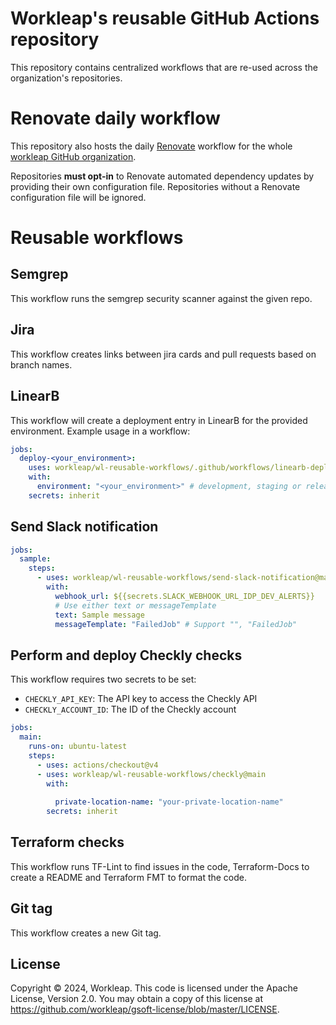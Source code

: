 # Workleap's reusable GitHub Actions repository

This repository contains centralized workflows that are re-used across the organization's repositories.

# Renovate daily workflow

This repository also hosts the daily [Renovate](https://docs.renovatebot.com/) workflow for the whole [workleap GitHub organization](https://github.com/workleap/).

Repositories **must opt-in** to Renovate automated dependency updates by providing their own configuration file. Repositories without a Renovate configuration file will be ignored.

# Reusable workflows

## Semgrep

This workflow runs the semgrep security scanner against the given repo.

## Jira

This workflow creates links between jira cards and pull requests based on branch names.

## LinearB

This workflow will create a deployment entry in LinearB for the provided environment.
Example usage in a workflow:
```yaml
jobs:
  deploy-<your_environment>:
    uses: workleap/wl-reusable-workflows/.github/workflows/linearb-deployment.yml@main
    with:
      environment: "<your_environment>" # development, staging or release
    secrets: inherit
```

## Send Slack notification

```yml
jobs:
  sample:
    steps:
      - uses: workleap/wl-reusable-workflows/send-slack-notification@main
        with:
          webhook_url: ${{secrets.SLACK_WEBHOOK_URL_IDP_DEV_ALERTS}}
          # Use either text or messageTemplate
          text: Sample message
          messageTemplate: "FailedJob" # Support "", "FailedJob"
```

## Perform and deploy Checkly checks
This workflow requires two secrets to be set:
- `CHECKLY_API_KEY`: The API key to access the Checkly API
- `CHECKLY_ACCOUNT_ID`: The ID of the Checkly account
```yml
jobs:
  main:
    runs-on: ubuntu-latest
    steps:
      - uses: actions/checkout@v4
      - uses: workleap/wl-reusable-workflows/checkly@main
        with:
          
          private-location-name: "your-private-location-name"
        secrets: inherit
```

## Terraform checks

This workflow runs TF-Lint to find issues in the code, Terraform-Docs to create a README and Terraform FMT to format the code.

## Git tag

This workflow creates a new Git tag.

## License

Copyright © 2024, Workleap. This code is licensed under the Apache License, Version 2.0. You may obtain a copy of this license at https://github.com/workleap/gsoft-license/blob/master/LICENSE.
